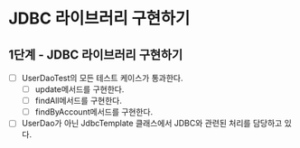 # JDBC 라이브러리 구현하기
## 1단계 - JDBC 라이브러리 구현하기
- [ ] UserDaoTest의 모든 테스트 케이스가 통과한다.
  - [ ] update메서드를 구현한다.
  - [ ] findAll메서드를 구현한다.
  - [ ] findByAccount메서드를 구현한다.
- [ ] UserDao가 아닌 JdbcTemplate 클래스에서 JDBC와 관련된 처리를 담당하고 있다.
